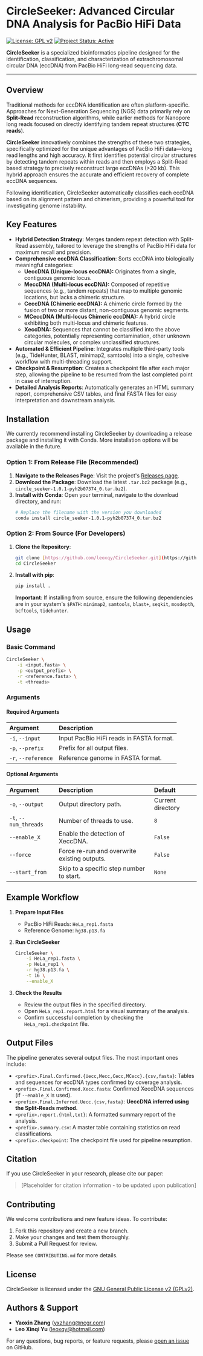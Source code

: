 # CircleSeeker: Advanced Circular DNA Analysis for PacBio HiFi Data

[![License: GPL v2](https://img.shields.io/badge/License-GPL%20v2-blue.svg)](https://www.gnu.org/licenses/old-licenses/gpl-2.0.en.html)
[![Project Status: Active](https://img.shields.io/badge/status-active-success.svg)](https://github.com/leoxqy/CircleSeeker/)

**CircleSeeker** is a specialized bioinformatics pipeline designed for the identification, classification, and characterization of extrachromosomal circular DNA (eccDNA) from PacBio HiFi long-read sequencing data.

---

## Overview

Traditional methods for eccDNA identification are often platform-specific. Approaches for Next-Generation Sequencing (NGS) data primarily rely on **Split-Read** reconstruction algorithms, while earlier methods for Nanopore long reads focused on directly identifying tandem repeat structures (**CTC reads**).

**CircleSeeker** innovatively combines the strengths of these two strategies, specifically optimized for the unique advantages of PacBio HiFi data—long read lengths and high accuracy. It first identifies potential circular structures by detecting tandem repeats within reads and then employs a Split-Read based strategy to precisely reconstruct large eccDNAs (>20 kb). This hybrid approach ensures the accurate and efficient recovery of complete eccDNA sequences.

Following identification, CircleSeeker automatically classifies each eccDNA based on its alignment pattern and chimerism, providing a powerful tool for investigating genome instability.

## Key Features

-   **Hybrid Detection Strategy**: Merges tandem repeat detection with Split-Read assembly, tailored to leverage the strengths of PacBio HiFi data for maximum recall and precision.
-   **Comprehensive eccDNA Classification**: Sorts eccDNA into biologically meaningful categories:
    -   **UeccDNA (Unique-locus eccDNA):** Originates from a single, contiguous genomic locus.
    -   **MeccDNA (Multi-locus eccDNA):** Composed of repetitive sequences (e.g., tandem repeats) that map to multiple genomic locations, but lacks a chimeric structure.
    -   **CeccDNA (Chimeric eccDNA):** A chimeric circle formed by the fusion of two or more distant, non-contiguous genomic segments.
    -   **MCeccDNA (Multi-locus Chimeric eccDNA):** A hybrid circle exhibiting both multi-locus and chimeric features.
    -   **XeccDNA:** Sequences that cannot be classified into the above categories, potentially representing contamination, other unknown circular molecules, or complex unclassified structures.
-   **Automated & Efficient Pipeline**: Integrates multiple third-party tools (e.g., TideHunter, BLAST, minimap2, samtools) into a single, cohesive workflow with multi-threading support.
-   **Checkpoint & Resumption**: Creates a checkpoint file after each major step, allowing the pipeline to be resumed from the last completed point in case of interruption.
-   **Detailed Analysis Reports**: Automatically generates an HTML summary report, comprehensive CSV tables, and final FASTA files for easy interpretation and downstream analysis.

## Installation

We currently recommend installing CircleSeeker by downloading a release package and installing it with Conda. More installation options will be available in the future.

### Option 1: From Release File (Recommended)

1.  **Navigate to the Releases Page**: Visit the project's [Releases page](https://github.com/leoxqy/CircleSeeker/releases).
2.  **Download the Package**: Download the latest `.tar.bz2` package (e.g., `circle_seeker-1.0.1-pyh2b07374_0.tar.bz2`).
3.  **Install with Conda**: Open your terminal, navigate to the download directory, and run:
    ```bash
    # Replace the filename with the version you downloaded
    conda install circle_seeker-1.0.1-pyh2b07374_0.tar.bz2
    ```

### Option 2: From Source (For Developers)

1.  **Clone the Repository**:
    ```bash
    git clone [https://github.com/leoxqy/CircleSeeker.git](https://github.com/leoxqy/CircleSeeker.git)
    cd CircleSeeker
    ```
2.  **Install with pip**:
    ```bash
    pip install .
    ```
    **Important**: If installing from source, ensure the following dependencies are in your system's `$PATH`:
    `minimap2`, `samtools`, `blast+`, `seqkit`, `mosdepth`, `bcftools`, `tidehunter`.

## Usage

### Basic Command
```bash
CircleSeeker \
    -i <input.fasta> \
    -p <output_prefix> \
    -r <reference.fasta> \
    -t <threads>
```

### Arguments

#### Required Arguments
| Argument            | Description                              |
| :------------------ | :--------------------------------------- |
| `-i`, `--input`     | Input PacBio HiFi reads in FASTA format. |
| `-p`, `--prefix`    | Prefix for all output files.             |
| `-r`, `--reference` | Reference genome in FASTA format.        |

#### Optional Arguments
| Argument              | Description                                  | Default           |
| :-------------------- | :------------------------------------------- | :---------------- |
| `-o`, `--output`      | Output directory path.                       | Current directory |
| `-t`, `--num_threads` | Number of threads to use.                    | `8`               |
| `--enable_X`          | Enable the detection of XeccDNA.             | `False`           |
| `--force`             | Force re-run and overwrite existing outputs. | `False`           |
| `--start_from`        | Skip to a specific step number to start.     | `None`            |

## Example Workflow

1.  **Prepare Input Files**
    -   PacBio HiFi Reads: `HeLa_rep1.fasta`
    -   Reference Genome: `hg38.p13.fa`

2.  **Run CircleSeeker**
    ```bash
    CircleSeeker \
        -i HeLa_rep1.fasta \
        -p HeLa_rep1 \
        -r hg38.p13.fa \
        -t 16 \
        --enable_X
    ```

3.  **Check the Results**
    -   Review the output files in the specified directory.
    -   Open `HeLa_rep1.report.html` for a visual summary of the analysis.
    -   Confirm successful completion by checking the `HeLa_rep1.checkpoint` file.

## Output Files

The pipeline generates several output files. The most important ones include:

-   `<prefix>.Final.Confirmed.{Uecc,Mecc,Cecc,MCecc}.{csv,fasta}`: Tables and sequences for eccDNA types confirmed by coverage analysis.
-   `<prefix>.Final.Confirmed.Xecc.fasta`: Confirmed XeccDNA sequences (if `--enable_X` is used).
-   `<prefix>.Final.Inferred.Uecc.{csv,fasta}`: **UeccDNA inferred using the Split-Reads method.**
-   `<prefix>.report.{html,txt}`: A formatted summary report of the analysis.
-   `<prefix>.summary.csv`: A master table containing statistics on read classifications.
-   `<prefix>.checkpoint`: The checkpoint file used for pipeline resumption.

## Citation

If you use CircleSeeker in your research, please cite our paper:

> [Placeholder for citation information - to be updated upon publication]

## Contributing

We welcome contributions and new feature ideas. To contribute:
1.  Fork this repository and create a new branch.
2.  Make your changes and test them thoroughly.
3.  Submit a Pull Request for review.

Please see `CONTRIBUTING.md` for more details.

## License

CircleSeeker is licensed under the [GNU General Public License v2 (GPLv2)](https://www.gnu.org/licenses/old-licenses/gpl-2.0.en.html).

## Authors & Support

-   **Yaoxin Zhang** (yxzhang@ncgr.com)
-   **Leo Xinqi Yu** (leoxqy@hotmail.com)

For any questions, bug reports, or feature requests, please [open an issue](https://github.com/leoxqy/CircleSeeker/issues) on GitHub.